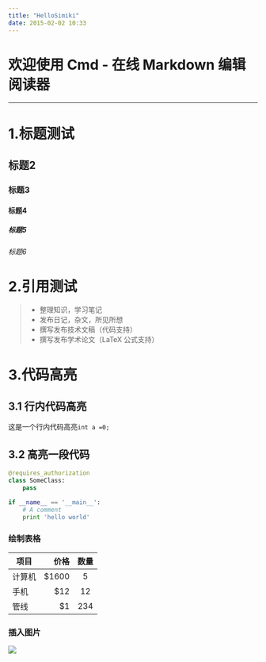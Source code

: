 ```yaml
---
title: "HelloSimiki"
date: 2015-02-02 10:33
---
```


# 欢迎使用 Cmd - 在线 Markdown 编辑阅读器

------

# 1.标题测试
## 标题2
### 标题3
#### 标题4
##### 标题5
###### 标题6


# 2.引用测试

> * 整理知识，学习笔记
> * 发布日记，杂文，所见所想
> * 撰写发布技术文稿（代码支持）
> * 撰写发布学术论文（LaTeX 公式支持）


# 3.代码高亮

## 3.1 行内代码高亮

这是一个行内代码高亮`int a =0;`


## 3.2 高亮一段代码

```python
@requires_authorization
class SomeClass:
    pass

if __name__ == '__main__':
    # A comment
    print 'hello world'
```

### 绘制表格

| 项目        | 价格   |  数量  |
| --------   | -----:  | :----:  |
| 计算机     | $1600 |   5     |
| 手机        |   $12   |   12   |
| 管线        |    $1    |  234  |


### 插入图片

![][1]


[1]: /image/QQ20150129-1.jpg


